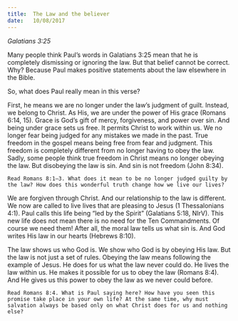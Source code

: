 ```yaml
---
title:  The Law and the believer
date:   10/08/2017
---
```


_Galatians 3:25_

Many people think Paul’s words in Galatians 3:25 mean that he is completely dismissing or ignoring the law. But that belief cannot be correct. Why? Because Paul makes positive statements about the law elsewhere in the Bible.

So, what does Paul really mean in this verse?

First, he means we are no longer under the law’s judgment of guilt. Instead, we belong to Christ. As His, we are under the power of His grace (Romans 6:14, 15). Grace is God’s gift of mercy, forgiveness, and power over sin. And being under grace sets us free. It permits Christ to work within us. We no longer fear being judged for any mistakes we made in the past. True freedom in the gospel means being free from fear and judgment. This freedom is completely different from no longer having to obey the law. Sadly, some people think true freedom in Christ means no longer obeying the law. But disobeying the law is sin. And sin is not freedom (John 8:34).

`Read Romans 8:1–3. What does it mean to be no longer judged guilty by the law? How does this wonderful truth change how we live our lives?`

We are forgiven through Christ. And our relationship to the law is different. We now are called to live lives that are pleasing to Jesus (1 Thessalonians 4:1). Paul calls this life being “led by the Spirit” (Galatians 5:18, NIrV). This new life does not mean there is no need for the Ten Commandments. Of course we need them! After all, the moral law tells us what sin is. And God writes His law in our hearts (Hebrews 8:10).

The law shows us who God is. We show who God is by obeying His law. But the law is not just a set of rules. Obeying the law means following the example of Jesus. He does for us what the law never could do. He lives the law within us. He makes it possible for us to obey the law (Romans 8:4). And He gives us this power to obey the law as we never could before.

`Read Romans 8:4. What is Paul saying here? How have you seen this promise take place in your own life? At the same time, why must salvation always be based only on what Christ does for us and nothing else?`